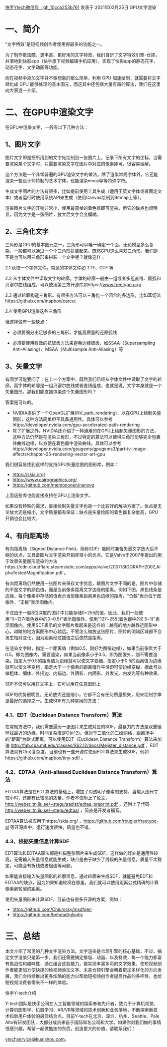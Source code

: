 [快手Ytech微信号：gh_10cca253b761](https://posts.careerengine.us/author/600d64b6b6678f3380ad1dd5/posts) 发表于 2021年03月25日
GPU文字渲染

# 一、简介

  “文字特效”是短视频创作者使用得最多的功能之一。

为了制作更炫酷、更丰富、更好用的文字特效，我们自研了文字特效引擎-仓颉，并落地到快影app（快手旗下视频编辑手机应用），实现了快影app的静态花字、动态花字、文字动画等功能。

而在视频中添加文字并不像想象的那么简单，利用 GPU 加速绘制，就需要将文字转化成 GPU 能够处理的基本图元，而这其中还包括大量有趣的算法，我们在这里向大家逐一介绍。

# 二、在GPU中渲染文字

在GPU中渲染文字，一般有以下几种方法：

## 1、图片文字

图片文字即是把所用到的文字先绘制到一张图片上，记录下所有文字的坐标，当需要渲染某个文字时，只需要渲染文字在图片中对应的像素即可，很容易理解。

这个方法是一个非常普遍的GPU渲染文字的做法，除了渲染常规字体外，它还能渲染一些设计师特制的艺术字体，也能渲染emoji😁等特殊字符。

生成文字图片的方法有很多，比如提前使用工具生成（适用于英文字体或者固定文本）或者运行时使用系统API来生成（使用Canvas绘制到Bitmap上等）。

渲染图片文字的开销非常小，使用最简单的着色器即可渲染，但它的缺点也很明显，因为文字是一张图片，放大后文字会变模糊。

## 2、三角化文字 

三角形是GPU的基本图元之一，三角形可以唯一确定一个面，无论模型多么复杂，一般都可以通过一个个三角形拼装起来。既然GPU这么喜欢三角形，我们是不是也可以用三角形来拼装一个文字呢？就像这样：

2.1 获取一个字体文件，常见的字体文件如 TTF、OTF 等

2.2 从字体文件中读取文字的轮廓。字体的轮廓一般由一组或者多组直线、圆弧和贝塞尔曲线组成。可以使用第三方开源库如https://www.freetype.org/

2.3 通过轮廓构造三角形。有很多方法可以三角化一个闭合的多边形，比如耳切法 https://github.com/mapbox/earcut

2.4 使用GPU渲染这些三角形

但这样做有一些缺点：

- 必须要细分出足够多的三角形，才能高质量的还原弧线

- 必须要使用有效的抗锯齿方法来避免边缘锯齿，如SSAA（Supersampling Anti-Aliasing）、MSAA（Multisample Anti-Aliasing）等

## 3、矢量文字

有同学可能要问了：在上一个方案中，既然我们已经从字体文件中读取了文字的轮廓，而字体的轮廓是一组贝塞尔曲线或者直线组成，也就是说，文字本身就是一个矢量图形，那我们能直接渲染这个矢量图形吗？

答案是可以的。

- NVIDIA提供了一个OpenGL扩展(NV_path_rendering)，以在GPU上绘制矢量图形，这种方法简单但不具备通用性。具体可以参考https://developer.nvidia.com/gpu-accelerated-path-rendering
- 除了扩展之外，NVIDIA还介绍了一种通用的在GPU上绘制矢量图形的方法，这种方法仍然是在渲染三角形，不过特定的算法可以使得三角形能够完全包裹住曲线边缘，以方便在着色器中渲染曲线。具体可以参考https://developer.nvidia.com/gpugems/gpugems3/part-iv-image-effects/chapter-25-rendering-vector-art-gpu



我们很容易找到这样的支持GPU矢量绘图的图形库，例如：

- https://skia.org/
- https://www.cairographics.org/
- https://github.com/memononen/nanovg

上面这些库也能直接支持在GPU上渲染文字。

如果没有特殊的需求，直接绘制矢量文字也是一个比较好的解决方案了。优点是无论放大还是缩小，文字质量都有保证；缺点是矢量绘图的着色器复杂度高，GPU开销也会比较大。

## 4、有向距离场

有向距离场（Signed Distance Field，简称SDF）能同时兼备矢量文字放大后不糊的优点，又具备图片文字渲染开销非常小的优点。它是Valve于2007年提出的用于改善矢量图形渲染的方法https://cdn.cloudflare.steamstatic.com/apps/valve/2007/SIGGRAPH2007_AlphaTestedMagnification.pdf 。

有向距离场仍然使用一张图片来保存文字信息，跟图片文字不同的是，图片中存储的不是文字的颜色值，而是当前像素距离文字边缘的距离。例如下图，黑色线条是边缘，每个像素中存储的值表示当前像素距离黑色边缘的距离，“负数”表示位于图像外，“正数”表示图像内。

不过由于一般8位深度的图片中只能存储0~255的值，因此，我们一般使用"0~127(着色器中的0~0.5)"表示图像外，使用"127~255(着色器中的0.5~1)"表示图像内。使用SDF表示的文字图片看起来是这样的：越亮的地方越靠近图形中心，越暗的地方离图形中心越远。不管怎么缩放这张图片，图片的明暗区域都不会发生相对变化，因为距离经过插值之后依然是距离。

在渲染文字时，指定一个距离值（例如0.5，刚好为图像边缘），如果当前像素大于0.5，即为图像内，需要渲染，如果当前像素小于0.5，即为图像外，则不需要渲染。指定大于0.5的距离值为边缘就可以使文字变细，指定小于0.5的距离值为边缘就可以使文字变粗，指定大于一个像素的距离值作平滑即可使边缘变糊，据此可以做粗体、细体、外描边、内描边、外阴影、内阴影、外发光、内发光等各种效果。

SDF不仅可以用在文字上，它可以用在任意图形上

SDF的优势很明显，无论放大还是缩小，它都不会有任何质量损失，用来绘制字体是最好的选择之一。生成SDF有几种常用的方法：

### 4.1、EDT（Euclidean Distance Transform）算法

在常规方法中，我们需要遍历一张图片来生成对应的SDF，最暴力的方法是双重循环找最近的边缘，时间复杂度是O(n^2)。但对于二值化的二维网格，距离场中的“距离”为欧式距离，可以使用EDT（Euclidean Distance Transform）算法来加速 http://fab.cba.mit.edu/classes/S62.12/docs/Meijster_distance.pdf ，EDT算法具有O(n)复杂度，目前也有一些开源库使用EDT算法来生成SDF，例如 https://github.com/mapbox/tiny-sdf/ 。

### 4.2、EDTAA（Anti-aliased Euclidean Distance Transform）算法

EDTAA算法是在EDT算法的基础上，增加了对透明子像素的支持，当输入图尺寸较小时，还能有比较高的质量。作者不仅附上了论文，http://weber.itn.liu.se/~stegu/aadist/edtaa_preprint.pdf ，还附上了代码 http://weber.itn.liu.se/~stegu/edtaa/ ，简直是开发者福音。

EDTAA算法被应用于https://skia.org/ 、https://github.com/rougier/freetype-gl 等开源库中，运行速度很快，质量也不错。

### 4.3、根据矢量信息计算SDF

EDT算法和EDTAA算法都是扫描整张图片来生成SDF，这样做的好处是通用性较高，无需输入矢量信息就能生成，缺点是由于缺少了线段的矢量信息，质量不太稳定，可能会有折线或者锯齿等问题。

如果能直接输入矢量图形的轮廓信息，通过轮廓来生成SDF，就能避免EDT和EDTAA的缺点，因为如果知道轮廓在哪里，我们就可以使用距离公式精确的计算像素到轮廓的距离。

使用矢量图形来计算SDF，目前也有很多开源的方案，例如：

- https://github.com/Chlumsky/msdfgen
- https://github.com/behdad/glyphy

# 三、总结

本文介绍了常见的几种文字渲染方法。文字渲染是仓颉引擎的核心基础，不过，搞定文字渲染只是第一步，我们还需要搞定排版、动画、以及特效，每一个能力都富有挑战性和趣味性，通过组合这些能力，能实现丰富多彩的文字效果，使短视频创作者能更加方便快捷的给视频添加文字。未来仓颉引擎会朝着更加多样化的方向发展，我们会持续推出更多炫酷的能力以帮助短视频创作者提高作品的多样性，也给短视频消费者带来不一样的体验。



快手Y-tech介绍

  Y-tech团队是快手公司在人工智能领域的探索者和先行者，致力于计算机视觉、计算机图形学、机器学习、AR/VR等领域的技术创新和业务落地，不断探索新技术和新用户体验的最佳结合点。目前Y-tech在北京、深圳、杭州、Seattle、Pale Alto有研发团队，大部分成员来自于国际知名公司和大学。如果你对我们做的事情很感兴趣，希望一起做酷炫的东西，创造更大的价值，请联系我们：

ytechservice@kuaishou.com。